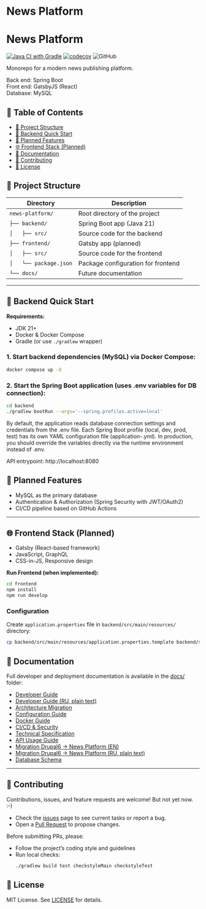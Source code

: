 # News Platform

# News Platform

[![Java CI with Gradle](https://github.com/rkonoplev/news-platform/actions/workflows/gradle-ci.yml/badge.svg)](https://github.com/rkonoplev/news-platform/actions/workflows/gradle-ci.yml)
[![codecov](https://codecov.io/gh/rkonoplev/news-platform/graph/badge.svg?token=YOUR_TOKEN)](https://codecov.io/gh/rkonoplev/news-platform)
![GitHub](https://img.shields.io/github/license/rkonoplev/news-platform)

Monorepo for a modern news publishing platform.

Back end: Spring Boot  
Front end: GatsbyJS (React)  
Database: MySQL

## 📑 Table of Contents
- [📂 Project Structure](#-project-structure)
- [🚀 Backend Quick Start](#-backend-quick-start)
- [📌 Planned Features](#-planned-features)
- [🌐 Frontend Stack (Planned)](#-frontend-stack-planned)
- [📖 Documentation](#-documentation)
- [🤝 Contributing](#-contributing)
- [📜 License](#-license)

## 📂 Project Structure

| Directory              | Description                        |
|------------------------|------------------------------------|
| `news-platform/`       | Root directory of the project      |
| `├── backend/`         | Spring Boot app (Java 21)          |
| `│   ├── src/`         | Source code for the backend        |
| `├── frontend/`        | Gatsby app (planned)               |
| `│   ├── src/`         | Source code for the frontend       |
| `│   └── package.json` | Package configuration for frontend |
| `└── docs/`            | Future documentation               |


---

## 🚀 Backend Quick Start

**Requirements:**
- JDK 21+
- Docker & Docker Compose
- Gradle (or use `./gradlew` wrapper)

### 1. Start backend dependencies (MySQL) via Docker Compose:
```bash
docker compose up -d
```

### 2. Start the Spring Boot application (uses .env variables for DB connection):

```bash
cd backend
./gradlew bootRun --args='--spring.profiles.active=local'
```
By default, the application reads database connection settings and credentials from the .env file.
Each Spring Boot profile (local, dev, prod, test) has its own YAML configuration file (application-<profile>.yml).
In production, you should override the variables directly via the runtime environment instead of .env.

API entrypoint: http://localhost:8080


## 📌 Planned Features

- MySQL as the primary database
- Authentication & Authorization (Spring Security with JWT/OAuth2)
- CI/CD pipeline based on GitHub Actions

---

## 🌐 Frontend Stack (Planned)

- Gatsby (React-based framework)
- JavaScript, GraphQL
- CSS-in-JS, Responsive design

**Run Frontend (when implemented):**
```bash
cd frontend
npm install
npm run develop
```
### Configuration
Create `application.properties` file in `backend/src/main/resources/` directory:
```bash
cp backend/src/main/resources/application.properties.template backend/src/main/resources/application.properties
```
## 📖 Documentation
Full developer and deployment documentation is available in the [docs/](docs/) folder:

- [Developer Guide](docs/DEVELOPER_GUIDE.md)
- [Developer Guide (RU, plain text)](docs/DEVELOPER_GUIDE_RU.txt)
- [Architecture Migration](docs/ARCHITECTURE_MIGRATION.md)
- [Configuration Guide](docs/CONFIG_GUIDE.md)
- [Docker Guide](docs/DOCKER_GUIDE.md)
- [CI/CD & Security](docs/CI_CD_SECURITY.md)
- [Technical Specification](docs/TECHNICAL_SPEC.md)
- [API Usage Guide](docs/API_USAGE.md)
- [Migration Drupal6 → News Platform (EN)](docs/MIGRATION_DRUPAL6.md)
- [Migration Drupal6 → News Platform (RU, plain text)](docs/MIGRATION_DRUPAL6_RU.txt)
- [Database Schema](docs/DATABASE_SCHEMA.md)
---
## 🤝 Contributing
Contributions, issues, and feature requests are welcome! But not yet now. :-)

- Check the [issues](../../issues) page to see current tasks or report a bug.
- Open a [Pull Request](../../pulls) to propose changes.

Before submitting PRs, please:
- Follow the project’s coding style and guidelines
- Run local checks:
  ```bash
  ./gradlew build test checkstyleMain checkstyleTest
  
## 📜 License
MIT License. See [LICENSE](LICENSE) for details.
